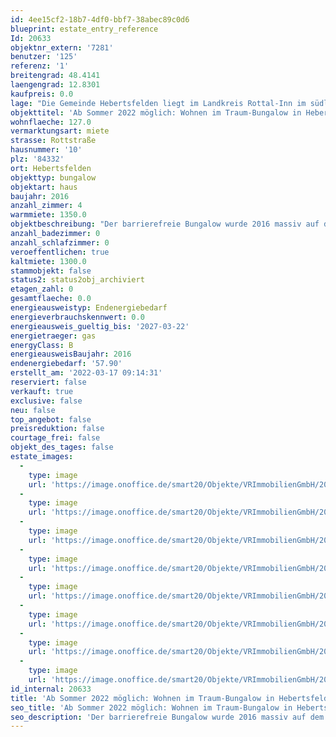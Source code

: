 ```yaml
---
id: 4ee15cf2-18b7-4df0-bbf7-38abec89c0d6
blueprint: estate_entry_reference
Id: 20633
objektnr_extern: '7281'
benutzer: '125'
referenz: '1'
breitengrad: 48.4141
laengengrad: 12.8301
kaufpreis: 0.0
lage: "Die Gemeinde Hebertsfelden liegt im Landkreis Rottal-Inn im südlichen Niederbayern am Oberlauf der Rott zwischen den Städten Eggenfelden und Pfarrkirchen. \r\n\r\nMit seinen aktuell ca. 3.820 Einwohnern hat sich der Ort zu einer sehr begehrten Wohngemeinde entwickelt, da die zentrale Lage mit Nähe zum bayerischen Chemiedreieck im Süden und dem Bäderdreieck im Osten sehr attraktiv ist.\r\n\r\nKindergärten und Kinderkrippe als auch eine Grund- und Mittelschule sind vor Ort. Weiterführende Schulen sind in den nächstgelegenen Städten vorhanden.\r\nEs gibt einen Dorfladen, der eine Vielfalt an alltäglichen und besonderen Produkten anzubieten hat. Weitere Einkaufsmöglichkeiten findet man im Ort oder in den benachbarten Städten Eggenfelden und Pfarrkirchen, die in wenigen Minuten mit dem Auto oder dem Fahrrad zu erreichen sind. Im gastronomischen Bereich hat das Dorf ebenfalls einiges zu bieten.\r\nEine medizinische Grundversorgung stellen Ärzte und Apotheken sicher und sind in wenigen Minuten erreichbar.\r\nDurch viele ortsansässige Vereine kann man sich außerdem am Gemeindeleben aktiv einbringen und wird herzlich aufgenommen.\r\n\r\nDer zentral liegende Ort ist verkehrsgünstig an der B388 und unweit der A94; viele größere Städte wie Burghausen, Alt- und Neuötting, Eggenfelden, Pfarrkirchen, Simbach/Inn und Braunau sind nur wenige Kilometer entfernt und schnell mit dem Auto zu erreichen. Durch den Anschluss zur A94 ist die Landeshauptstadt München in nur etwa einer Stunde erreichbar. Die stündlich verkehrende Bahnlinie München-Mühldorf-Passau mit eigenem Bahnhalt in Hebertsfelden ist sehr attraktiv für Pendler.\r\n\r\nDer Bungalow ist am Rand einer ruhigen Siedlung im Ortsteil Linde."
objekttitel: 'Ab Sommer 2022 möglich: Wohnen im Traum-Bungalow in Hebertsfelden'
wohnflaeche: 127.0
vermarktungsart: miete
strasse: Rottstraße
hausnummer: '10'
plz: '84332'
ort: Hebertsfelden
objekttyp: bungalow
objektart: haus
baujahr: 2016
anzahl_zimmer: 4
warmmiete: 1350.0
objektbeschreibung: "Der barrierefreie Bungalow wurde 2016 massiv auf dem ca. 645 m² großen Grundstück erbaut. Komplett auf einer Ebene erhalten Sie hier ein durchdachtes Heim mit modernster Technik und luxuriöser Ausstattung zum Wohlfühlen. \r\n\r\nAuf ca. 127 m² Wohnfläche verteilen sich das Wohn- und Schlafzimmer, das Esszimmer offen kombiniert mit der Küche, ein Badezimmer, ein Gästezimmer und eine Gäste-Toilette, sowie ein Technikraum und ein Hauswirtschaftsraum. \r\nDie hochwertige Nobilia-Küche als zentraler Raum im Haus lässt  keine Wünsche offen - ausgestattet mit einem Bora-Abluftsystem, hochwertige Elektrogeräte von AEG, großem Panasonic-Kühlschrank mit Festwasseranschluss, Geschirrspüler mit Zeolith-Technologie von Siemens, werden Sie diesen Raum lieben. \r\n\r\nÜber die Küche gelangt man auf die großzügige, überdachte Terrasse mit ca. 30 m² Fläche. \r\nDurch die funkgesteuerten Velux-Dachfenster ist dieser Raum sehr hell. Einem Wintergarten ähnlich, kann man hier ganzjährig tolle Momente genießen.   \r\n\r\nZwischen Küche und Wohnzimmer ist einen Schwedenofen mit Pellets angeschlossen.\r\nWeitere Wohlfühlmomente werden Sie täglich im Bad und im Gäste-Bad erleben: \r\nIm Bad sorgt eine Badewanne mit 1,90m x90m für luxuriöse Stunden und im Gäste-Bad starten Sie unter der bodentiefen Dusche perfekt in den Tag.  Die Badmöbel von Leonardo Living sprechen für sich. Alle sanitären Einrichtungen sind von höchster Qualität. Freuen Sie sich darauf! \r\n\r\nIm Hauswirtschaftsraum findet man ausreichend Platz für die Waschmaschine und den Wäschetrockner. Zudem hat man hier einen praktischen Stauraum. Weitere Möglichkeit dafür findet man im großen Speicher mit einer angenehmen Raumhöhe.\r\n\r\nDer praktische Technikraum befindet sich gleich neben der Doppelgarage. Beheizt wird mit einer zentralen modernen Gas-Therme, zusätzlich sorgt eine ca. 7m² große Solaranlage für die Warmwasserversorgung. Zusätzlich ist ist eine Wasserenthärtungsanlage eingebaut. \r\nIm gesamten Haus sorgt die Fußbodenheizung und eine Wandheizung im Gäste-WC für angenehme Wärme. Der Kamin ist raumluftunabhängig. Internetanschlüsse hat man in allen Räumen;  im Wohnzimmer sogar an zwei Seiten.  \r\n\r\nDer Garten ist komplett mit einer Thujen-Hecke eingezäunt und bereits wunderschön aber auch praktisch angelegt. \r\n\r\nIn der bestehenden Doppelgarage mit Sichtdachstuhl und elektrischem Tor hat man ausreichend Platz. Vor der Garage hat man zwei weitere Stellflächen. Zudem wurde bereits eine Wallbox installiert um ein E-Auto anzuschließen, ein Starkstromanschluss ist ebenfalls vorhanden. Bequem können Sie über eine Seitentür ins Haus gelangen. Einen weiterer Ausgang finden Sie auf der Nordseite.\r\n\r\nIm gesamten Haus sind Schüko-Kunststofffenster 3fach-verglast mit elektrischen Rollos und hochwertigen Fliegengittern eingebaut; die  hochwertige Alu-Haustür ist von Bayerwald, eine Türsprechanlage ist vorhanden. Elegante, zeitlose Villeroy & Boch Fliesen sind im gesamten Haus.\r\n\r\nFreuen Sie sich auf diesen Bungalow, der ab 01.07.2022 bezogen werden kann. Die monatliche Grundmiete beträgt € 1.300,00. Die monatlichen Nebenkosten von € 50,00 beinhalten nur die Gebäude- und Gebäudehaftpflichtversicherung sowie die Grundsteuer. Es soll ein Staffelmietvertrag abgeschlossen werden. \r\nAlle weiteren Nebenkosten, wie z.B. Strom, Wasser, Heizung, Müll etc. müssen vom Mieter direkt an die Versorger entrichtet werden.\r\nDie Kaution beträgt € 3.900,00.\r\n\r\nZur Wahrung der Privatsphäre der aktuellen Bewohner wird auf Innenfotos verzichtet."
anzahl_badezimmer: 0
anzahl_schlafzimmer: 0
veroeffentlichen: true
kaltmiete: 1300.0
stammobjekt: false
status2: status2obj_archiviert
etagen_zahl: 0
gesamtflaeche: 0.0
energieausweistyp: Endenergiebedarf
energieverbrauchskennwert: 0.0
energieausweis_gueltig_bis: '2027-03-22'
energietraeger: gas
energyClass: B
energieausweisBaujahr: 2016
endenergiebedarf: '57.90'
erstellt_am: '2022-03-17 09:14:31'
reserviert: false
verkauft: true
exclusive: false
neu: false
top_angebot: false
preisreduktion: false
courtage_frei: false
objekt_des_tages: false
estate_images:
  -
    type: image
    url: 'https://image.onoffice.de/smart20/Objekte/VRImmobilienGmbH/20633/6398892e-0170-412a-9af2-a8d7c78f8524.jpg'
  -
    type: image
    url: 'https://image.onoffice.de/smart20/Objekte/VRImmobilienGmbH/20633/3c0ad79b-611b-40db-bb56-486e48256856.jpg'
  -
    type: image
    url: 'https://image.onoffice.de/smart20/Objekte/VRImmobilienGmbH/20633/85c7ed07-2e38-417c-9580-365ee727c02b.jpg'
  -
    type: image
    url: 'https://image.onoffice.de/smart20/Objekte/VRImmobilienGmbH/20633/38c38cab-eb1e-4448-a777-222cb7959dca.jpg'
  -
    type: image
    url: 'https://image.onoffice.de/smart20/Objekte/VRImmobilienGmbH/20633/6765b4c8-9845-42cc-b971-4e75bfbe6a84.jpg'
  -
    type: image
    url: 'https://image.onoffice.de/smart20/Objekte/VRImmobilienGmbH/20633/bd06dcf0-395c-41da-9987-af489fb445ed.jpg'
  -
    type: image
    url: 'https://image.onoffice.de/smart20/Objekte/VRImmobilienGmbH/20633/c34ea248-f347-4705-890b-c6690a68e484.jpg'
  -
    type: image
    url: 'https://image.onoffice.de/smart20/Objekte/VRImmobilienGmbH/20633/cb0dbb71-2493-46f7-8967-6cb1269aa7b6.jpg'
id_internal: 20633
title: 'Ab Sommer 2022 möglich: Wohnen im Traum-Bungalow in Hebertsfelden'
seo_title: 'Ab Sommer 2022 möglich: Wohnen im Traum-Bungalow in Hebertsfelden'
seo_description: 'Der barrierefreie Bungalow wurde 2016 massiv auf dem ca. 645 m² großen Grundstück erbaut. Komplett auf einer Ebene erhalten Sie hier ein durchdachtes Heim mi'
---
```

